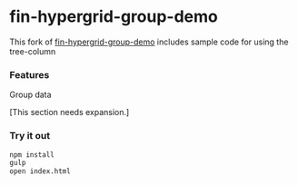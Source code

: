 # fin-hypergrid-group-demo

This fork of [fin-hypergrid-group-demo](https://github.com/openfin/fin-hypergrid-group-view-demo) includes sample code for using the tree-column

### Features

Group data

\[This section needs expansion.]

### Try it out

```bash
npm install
gulp
open index.html
```
